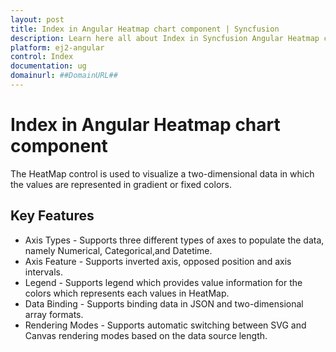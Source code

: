```yaml
---
layout: post
title: Index in Angular Heatmap chart component | Syncfusion
description: Learn here all about Index in Syncfusion Angular Heatmap chart component of Syncfusion Essential JS 2 and more.
platform: ej2-angular
control: Index 
documentation: ug
domainurl: ##DomainURL##
---
```


# Index in Angular Heatmap chart component

The HeatMap control is used to visualize a two-dimensional data in which the values are represented in gradient or fixed colors.

## Key Features

* Axis Types  - Supports three different types of axes to populate the data, namely Numerical, Categorical,and Datetime.
* Axis Feature  - Supports inverted axis, opposed position and axis intervals.
* Legend - Supports legend which provides value information for the colors which represents each values in HeatMap.
* Data Binding - Supports binding data in JSON and two-dimensional array formats.
* Rendering Modes - Supports automatic switching between SVG and Canvas rendering modes based on the data source length.